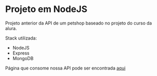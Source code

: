 # Projeto em NodeJS

Projeto anterior da API de um petshop baseado no projeto do curso da alura.

Stack utilizada:
- NodeJS
- Express
- MongoDB

Página que consome nossa API pode ser encontrada [aqui](https://github.com/TiMacedoC/frontend-petshop-mongodb)